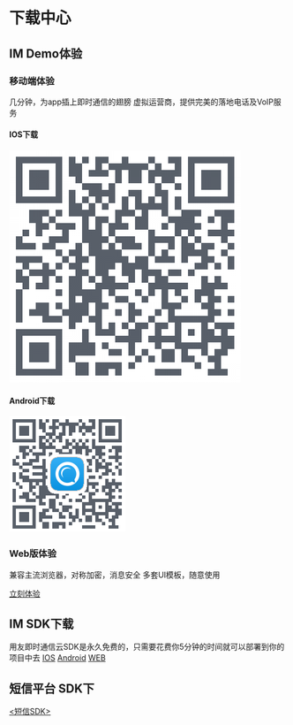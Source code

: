 # 下载中心

## IM Demo体验
### 移动端体验
几分钟，为app插上即时通信的翅膀
虚拟运营商，提供完美的落地电话及VoIP服务
#### IOS下载
![iosdemo](./image/iosdemo.png)
#### Android下载
![androiddemo](./image/androiddemo.png)
### Web版体验
兼容主流浏览器，对称加密，消息安全
多套UI模板，随意使用

[立刻体验](http://172.20.15.66/public/index.html "立刻体验")

## IM SDK下载
用友即时通信云SDK是永久免费的，只需要花费你5分钟的时间就可以部署到你的项目中去
[IOS](https://iuapcdn.yonyoucloud.com/download/IMSDK-IOS.zip "IOSSDK")
[Android](https://iuapcdn.yonyoucloud.com/download/YYImSdk.zip "AndroidSDK")
[WEB](https://github.com/iuap-design/YYIMSDK/blob/master/dist/YYIMSDK.min.js "WEBSDK")
## 短信平台 SDK下
[<短信SDK>](https://iuapcdn.yonyoucloud.com/download/usms-sdk.zip "短信SDK")
